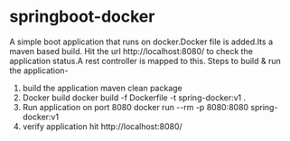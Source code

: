 # springboot-docker
A simple boot application that runs on docker.Docker file is added.Its a maven based build. Hit the url http://localhost:8080/ to check the application status.A rest controller is mapped to this.
Steps to build & run the application-
1. build the application
maven clean package
2. Docker build
docker build -f Dockerfile -t spring-docker:v1 .
3. Run application on port 8080
docker run --rm -p 8080:8080 spring-docker:v1
4. verify application
hit http://localhost:8080/

